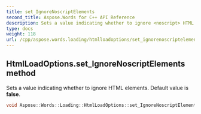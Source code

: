 ```yaml
---
title: set_IgnoreNoscriptElements
second_title: Aspose.Words for C++ API Reference
description: Sets a value indicating whether to ignore <noscript> HTML elements. Default value is false. 
type: docs
weight: 118
url: /cpp/aspose.words.loading/htmlloadoptions/set_ignorenoscriptelements/
---
```

## HtmlLoadOptions.set_IgnoreNoscriptElements method


Sets a value indicating whether to ignore <noscript> HTML elements. Default value is **false**.

```cpp
void Aspose::Words::Loading::HtmlLoadOptions::set_IgnoreNoscriptElements(bool value)
```

